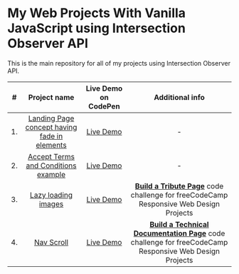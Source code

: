 # My Web Projects With Vanilla JavaScript using Intersection Observer API

This is the main repository for all of my projects using Intersection Observer API.

|  #  |                                                               Project name                                                                |                     Live Demo on CodePen                     |                                                                                                             Additional info                                                                                                             |
| :-: | :---------------------------------------------------------------------------------------------------------------------------------------: | :----------------------------------------------------------: | :-------------------------------------------------------------------------------------------------------------------------------------------------------------------------------------------------------------------------------------: |
| 1.  |  [Landing Page concept having fade in elements](https://github.com/alexandracaulea/intersection-observer/tree/master/1.fade-in-elements)  | [Live Demo](https://codepen.io/alexandracaulea/full/mdygyxV) |                                                                                                                    -                                                                                                                    |
| 2.  | [Accept Terms and Conditions example](https://github.com/alexandracaulea/intersection-observer/tree/master/2.accept-terms-and-conditions) | [Live Demo](https://codepen.io/alexandracaulea/full/VwYOPKM) |                                                                                                                    -                                                                                                                    |
| 3.  |             [Lazy loading images](https://github.com/alexandracaulea/intersection-observer/tree/master/3.lazy-loading-images)             | [Live Demo](https://codepen.io/alexandracaulea/full/MWwgbEv) |                 [**Build a Tribute Page**](https://www.freecodecamp.org/learn/responsive-web-design/responsive-web-design-projects/build-a-tribute-page) code challenge for freeCodeCamp Responsive Web Design Projects                 |
| 4.  |                      [Nav Scroll](https://github.com/alexandracaulea/intersection-observer/tree/master/4.nav-scroll)                      | [Live Demo](https://codepen.io/alexandracaulea/full/zYGKdzZ) | [**Build a Technical Documentation Page**](https://www.freecodecamp.org/learn/responsive-web-design/responsive-web-design-projects/build-a-technical-documentation-page) code challenge for freeCodeCamp Responsive Web Design Projects |
